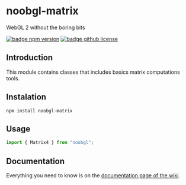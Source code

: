 # noobgl-matrix
WebGL 2 without the boring bits

[![badge npm version][badge npm version]][npm link]
[![badge github license]][badge github license]

## Introduction
This module contains classes that includes basics matrix computations tools.

## Instalation

```node
npm install noobgl-matrix
```

## Usage

```javascript
import { Matrix4 } from "noobgl";
```

## Documentation

Everything you need to know is on the [documentation page of the wiki](https://github.com/noobgl/noobgl-matrix/wiki/Documentation).


[npm link]: https://www.npmjs.com/package/noobgl-matrix
[github license]: https://github.com/noobgl/noobgl-matrix/blob/master/LICENSE
[badge npm version]: https://img.shields.io/npm/v/noobgl-matrix.svg
[badge github license]: https://img.shields.io/github/license/noobgl/noobgl-matrix.svg
